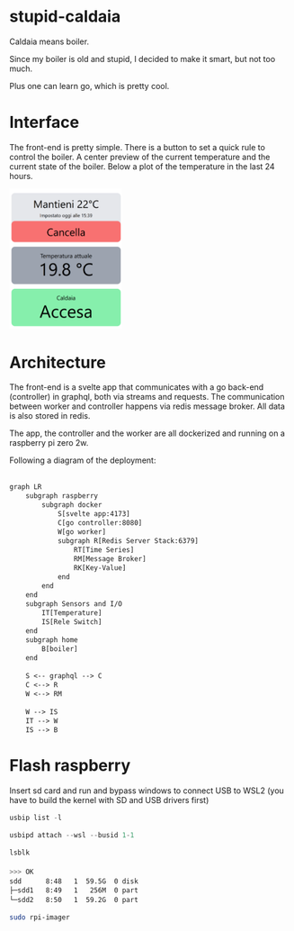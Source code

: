 # stupid-caldaia

Caldaia means boiler.

Since my boiler is old and stupid, I decided to make it smart, but not too much.

Plus one can learn go, which is pretty cool.

# Interface

The front-end is pretty simple. There is a button to set a quick rule to control the boiler. A center preview of the current temperature and the current state of the boiler. Below a plot of the temperature in the last 24 hours.

<img src="resources/app.png" width="200">

# Architecture

The front-end is a svelte app that communicates with a go back-end (controller) in graphql, both via streams and requests. The communication between worker and controller happens via redis message broker. All data is also stored in redis.

The app, the controller and the worker are all dockerized and running on a raspberry pi zero 2w.

Following a diagram of the deployment:

```mermaid

graph LR
    subgraph raspberry
        subgraph docker
            S[svelte app:4173]
            C[go controller:8080]
            W[go worker]
            subgraph R[Redis Server Stack:6379]
                RT[Time Series]
                RM[Message Broker]
                RK[Key-Value]
            end
        end
    end
    subgraph Sensors and I/O
        IT[Temperature]
        IS[Rele Switch]
    end
    subgraph home
        B[boiler]
    end

    S <-- graphql --> C
    C <--> R
    W <--> RM

    W --> IS
    IT --> W
    IS --> B
```

# Flash raspberry

Insert sd card and run and bypass windows to connect USB to WSL2 (you have to build the kernel with SD and USB drivers first)

```powershell
usbip list -l
```

```powershell
usbipd attach --wsl --busid 1-1
```

```bash
lsblk

>>> OK
sdd      8:48   1  59.5G  0 disk
├─sdd1   8:49   1   256M  0 part
└─sdd2   8:50   1  59.2G  0 part
```

```bash
sudo rpi-imager
```
